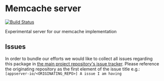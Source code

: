 # Memcache server

[![Build Status](https://travis-ci.org/appserver-io-lab/memcache-server.png)](https://travis-ci.org/appserver-io-lab/memcache-server)

Experimental server for our memcache implementation

## Issues
In order to bundle our efforts we would like to collect all issues regarding this package in [the main project repository's issue tracker](https://github.com/appserver-io/appserver/issues).
Please reference the originating repository as the first element of the issue title e.g.:
`[appserver-io/<ORIGINATING_REPO>] A issue I am having`
